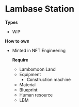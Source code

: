 # Lambase Station

**Types**

- WIP

**How to own**

- Minted in NFT Engineering
    
    **Require**
    
    - Lambomoon Land
    - Equipment
        - Construction machine
    - Material
    - Blueprint
    - Human resource
    - LBM